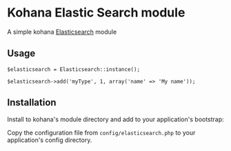 # Kohana Elastic Search module
A simple kohana [Elasticsearch](http://www.elasticsearch.org/) module

## Usage
    $elasticsearch = Elasticsearch::instance();
  
    $elasticsearch->add('myType', 1, array('name' => 'My name'));

## Installation
  Install to kohana's module directory and add to your application's bootstrap:
  
  Copy the configuration file from `config/elasticsearch.php` to your application's config directory.
